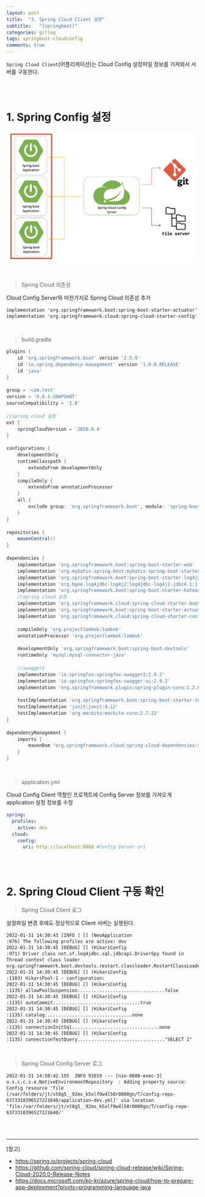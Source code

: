 ```yaml
---
layout: post
title:  "3. Spring Cloud Client 설정"
subtitle:   "[springboot]"
categories: gitlog
tags: springboot-cloudconfig
comments: true
---
```


`Spring Cloud Client`(어플리케이션)는 Cloud Config 설정파일 정보를 가져와서 서버를 구동한다.

<br><br>


# 1. Spring Config 설정

[![ccc-s3](/assets/img/2022/ccc-s3.png)]() <br>

<br>

> Spring Cloud 의존성

Cloud Config Server와 마찬가지로 Spring Cloud 의존성 추가

```
implementation 'org.springframework.boot:spring-boot-starter-actuator'
implementation 'org.springframework.cloud:spring-cloud-starter-config'
```

<br>

> build.gradle

```gradle
plugins {
    id 'org.springframework.boot' version '2.5.9'
    id 'io.spring.dependency-management' version '1.0.8.RELEASE'
    id 'java'
}

group = 'com.rest'
version = '0.0.1-SNAPSHOT'
sourceCompatibility = '1.8'

//spring cloud 설정
ext {
    springCloudVersion = '2020.0.4'
}

configurations {
    developmentOnly
    runtimeClasspath {
        extendsFrom developmentOnly
    }
    compileOnly {
        extendsFrom annotationProcessor
    }
    all {
        exclude group: 'org.springframework.boot', module: 'spring-boot-starter-logging'
    }
}

repositories {
    mavenCentral()
}

dependencies {
    implementation 'org.springframework.boot:spring-boot-starter-web'
    implementation 'org.mybatis.spring.boot:mybatis-spring-boot-starter:2.1.0'
    implementation 'org.springframework.boot:spring-boot-starter-log4j2'
    implementation 'org.bgee.log4jdbc-log4j2:log4jdbc-log4j2-jdbc4.1:1.16'
    implementation 'org.springframework.boot:spring-boot-starter-hateoas'
    //spring cloud 설정
    implementation 'org.springframework.cloud:spring-cloud-starter-bootstrap'
    implementation 'org.springframework.boot:spring-boot-starter-actuator'
    implementation 'org.springframework.cloud:spring-cloud-starter-config'

    compileOnly 'org.projectlombok:lombok'
    annotationProcessor 'org.projectlombok:lombok'

    developmentOnly 'org.springframework.boot:spring-boot-devtools'
    runtimeOnly 'mysql:mysql-connector-java'

    //swagger2
    implementation 'io.springfox:springfox-swagger2:2.9.2'
    implementation 'io.springfox:springfox-swagger-ui:2.9.2'
    implementation 'org.springframework.plugin:spring-plugin-core:1.2.0.RELEASE'

    testImplementation 'org.springframework.boot:spring-boot-starter-test'
    testImplementation 'junit:junit:4.12'
    testImplementation 'org.mockito:mockito-core:2.7.22'
}

dependencyManagement {
    imports {
        mavenBom "org.springframework.cloud:spring-cloud-dependencies:${springCloudVersion}"
    }
}
```

<br>


> application.yml

Cloud Config Client 역할인 프로젝트에 Config Server 정보를 가져오게 application 설정 정보를 수정

```yml
spring:
  profiles:
    active: dev
  cloud:
    config:
      uri: http://localhost:8888 #Config Server uri
```

<br><br>


# 2. Spring Cloud Client 구동 확인

> Spring Cloud Client 로그

설정파일 변경 후에도 정상적으로 Client 서버는 실행된다. 

```
2022-01-31 14:30:43 [INFO ] [] (NeoApplication                     :676) The following profiles are active: dev
2022-01-31 14:30:45 [DEBUG] [] (HikariConfig                       :971) Driver class net.sf.log4jdbc.sql.jdbcapi.DriverSpy found in Thread context class loader org.springframework.boot.devtools.restart.classloader.RestartClassLoader@32e24a8f
2022-01-31 14:30:45 [DEBUG] [] (HikariConfig                       :1103) HikariPool-1 - configuration:
2022-01-31 14:30:45 [DEBUG] [] (HikariConfig                       :1135) allowPoolSuspension................................false
2022-01-31 14:30:45 [DEBUG] [] (HikariConfig                       :1135) autoCommit................................true
2022-01-31 14:30:45 [DEBUG] [] (HikariConfig                       :1135) catalog................................none
2022-01-31 14:30:45 [DEBUG] [] (HikariConfig                       :1135) connectionInitSql................................none
2022-01-31 14:30:45 [DEBUG] [] (HikariConfig                       :1135) connectionTestQuery................................"SELECT 1"
```

<br>

> Spring Cloud Config Server 로그

```
2022-01-31 14:50:42.155  INFO 91659 --- [nio-8888-exec-3] o.s.c.c.s.e.NativeEnvironmentRepository  : Adding property source: Config resource 'file [/var/folders/jt/xt8g5__92ms_k5xlf0w4l50r0000gn/T/config-repo-6373310396527221640/application-dev.yml]' via location 'file:/var/folders/jt/xt8g5__92ms_k5xlf0w4l50r0000gn/T/config-repo-6373310396527221640/'
```

<br><br>


---
[참고]
- https://spring.io/projects/spring-cloud
- https://github.com/spring-cloud/spring-cloud-release/wiki/Spring-Cloud-2020.0-Release-Notes
- https://docs.microsoft.com/ko-kr/azure/spring-cloud/how-to-prepare-app-deployment?pivots=programming-language-java
